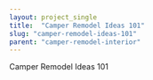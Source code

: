 ```yaml
---
layout: project_single
title:  "Camper Remodel Ideas 101"
slug: "camper-remodel-ideas-101"
parent: "camper-remodel-interior"
---
```

Camper Remodel Ideas 101